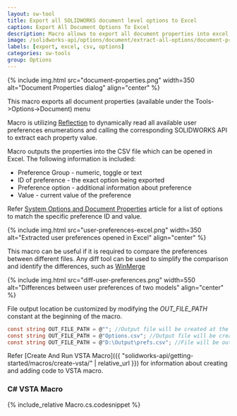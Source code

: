 ```yaml
---
layout: sw-tool
title: Export all SOLIDWORKS document level options to Excel
caption: Export All Document Options To Excel
description: Macro allows to export all document properties into excel format using SOLIDWORKS API and reflection
image: /solidworks-api/options/document/extract-all-options/document-properties.png
labels: [export, excel, csv, options]
categories: sw-tools
group: Options
---
```

{% include img.html src="document-properties.png" width=350 alt="Document Properties dialog" align="center" %}

This macro exports all document properties (available under the Tools->Options->Document) menu

Macro is utilizing [Reflection](https://docs.microsoft.com/en-us/dotnet/csharp/programming-guide/concepts/reflection) to dynamically read all available user preferences enumerations and calling the corresponding SOLIDWORKS API to extract each property value.

Macro outputs the properties into the CSV file which can be opened in Excel. The following information is included:

* Preference Group - numeric, toggle or text
* ID of preference - the exact option being exported
* Preference option - additional information about preference
* Value - current value of the preference

Refer [System Options and Document Properties](http://help.solidworks.com/2016/english/api/sldworksapiprogguide/overview/system_options_and_document_properties.htm) article for a list of options to match the specific preference ID and value.

{% include img.html src="user-preferences-excel.png" width=350 alt="Extracted user preferences opened in Excel" align="center" %}

This macro can be useful if it is required to compare the preferences between different files. Any diff tool can be used to simplify the comparison and identify the differences, such as [WinMerge](http://winmerge.org/)

{% include img.html src="diff-user-preferences.png" width=550 alt="Differences between user preferences of two models" align="center" %}

File output location be customized by modifying the *OUT_FILE_PATH* constant at the beginning of the macro.

~~~ cs
const string OUT_FILE_PATH = @""; //Output file will be created at the same location as SOLIDWORKS model and will be named as <ModelName>_prefs.csv
const string OUT_FILE_PATH = @"Options.csv"; //Output file will be created at the same location as SOLIDWORKS model and will be named as Options.csv
const string OUT_FILE_PATH = @"D:\Output\prefs.csv"; //File will be output to D:\Output\prefs.csv
~~~

Refer [Create And Run VSTA Macro]({{ "solidworks-api/getting-started/macros/create-vsta/" | relative_url }}) for information about creating and adding code to VSTA macro.

### C# VSTA Macro

{% include_relative Macro.cs.codesnippet %}
